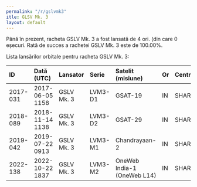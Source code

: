 ```yaml
---
permalink: "/r/gslvmk3"
itle: GLSV Mk. 3
layout: default
---
```


Până în prezent, racheta GSLV Mk. 3 a fost lansată de 4 ori.
(din care 0 eșecuri.
Rată de succes a rachetei GSLV Mk. 3 este de 100.00%.

Lista lansărilor orbitale pentru racheta GSLV Mk. 3:


| ID       | Dată (UTC)      | Lansator   | Serie   | Satelit (misiune)           | Or   | Centru   | R   |
|:---------|:----------------|:-----------|:--------|:----------------------------|:-----|:---------|:----|
| 2017-031 | 2017-06-05 1158 | GSLV Mk. 3 | LVM3-D1 | GSAT-19                     | IN   | SHAR+SLP | S   |
| 2018-089 | 2018-11-14 1138 | GSLV Mk. 3 | LVM3-D2 | GSAT-29                     | IN   | SHAR+SLP | S   |
| 2019-042 | 2019-07-22 0913 | GSLV Mk. 3 | LVM3-M1 | Chandrayaan-2               | IN   | SHAR+SLP | S   |
| 2022-138 | 2022-10-22 1837 | GSLV Mk. 3 | LVM3-M2 | OneWeb India-1 (OneWeb L14) | IN   | SHAR+SLP | S   |

